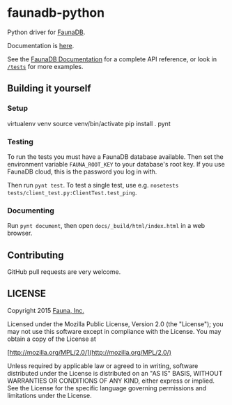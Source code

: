 # faunadb-python

Python driver for [FaunaDB](https://faunadb.com).

Documentation is [here](https://faunadb.readthedocs.org/en/latest/).

See the [FaunaDB Documentation](https://faunadb.com/documentation) for
a complete API reference, or look in
[`/tests`](https://github.com/faunadb/faunadb-python/tree/master/tests) for more
examples.


## Building it yourself

### Setup

  virtualenv venv
  source venv/bin/activate
  pip install .
  pynt

### Testing

To run the tests you must have a FaunaDB database available.
Then set the environment variable `FAUNA_ROOT_KEY` to your database's root key.
If you use FaunaDB cloud, this is the password you log in with.

Then run `pynt test`.
To test a single test, use e.g. `nosetests tests/client_test.py:ClientTest.test_ping`.

### Documenting

Run `pynt document`, then open `docs/_build/html/index.html` in a web browser.


## Contributing

GitHub pull requests are very welcome.


## LICENSE

Copyright 2015 [Fauna, Inc.](https://faunadb.com/)

Licensed under the Mozilla Public License, Version 2.0 (the
"License"); you may not use this software except in compliance with
the License. You may obtain a copy of the License at

[http://mozilla.org/MPL/2.0/](http://mozilla.org/MPL/2.0/)

Unless required by applicable law or agreed to in writing, software
distributed under the License is distributed on an "AS IS" BASIS,
WITHOUT WARRANTIES OR CONDITIONS OF ANY KIND, either express or
implied. See the License for the specific language governing
permissions and limitations under the License.
